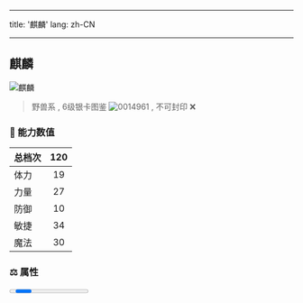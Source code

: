 
---
title: '麒麟'
lang: zh-CN

---


## 麒麟

![麒麟](https://user-images.githubusercontent.com/78347270/115937702-700eb980-a4d3-11eb-80ca-bc7c58a43494.gif) 

> 野兽系 , 6级银卡图鉴 ![0014961](https://user-images.githubusercontent.com/78347270/115963858-4e0d4980-a55c-11eb-87f1-acea62ff25da.gif) , 不可封印 :x:


### 💪 能力数值

| 总档次       | 120            |
| :----------- |:-------------:|
| 体力      | 19   <Stars :number="2" />  |
| 力量      | 27   <Stars :number="2.5" />  |
| 防御      | 10  <Stars :number="1" />  | 
| 敏捷      | 34  <Stars :number="3.5" />  | 
| 魔法      | 30  <Stars :number="3" />   | 


### ⚖️ 属性

<Progress earth :number="0" />

<Progress water :number="4" />

<Progress fire :number="6" />

<Progress wind :number="0" />

### ✨ 技能栏 <Strong>6个</Strong>

- 攻击
- 防御

### 👶 1级出现点

- 完成任务 :scroll: 最后的真相（一等勋章）随机获取
